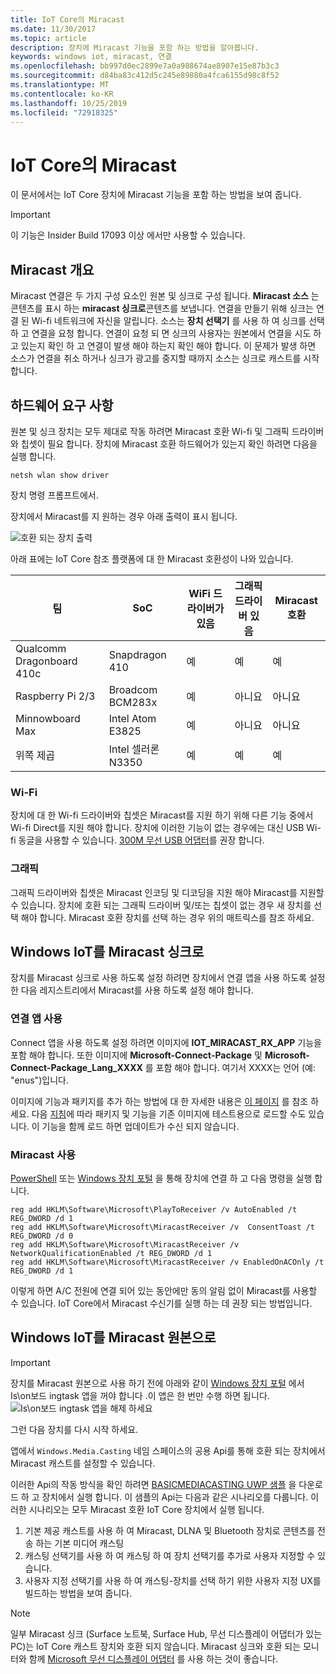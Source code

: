 ```yaml
---
title: IoT Core의 Miracast
ms.date: 11/30/2017
ms.topic: article
description: 장치에 Miracast 기능을 포함 하는 방법을 알아봅니다.
keywords: windows iot, miracast, 연결
ms.openlocfilehash: bb997d0ec2899e7a0a988674ae8907e15e87b3c3
ms.sourcegitcommit: d84ba83c412d5c245e89880a4fca6155d98c8f52
ms.translationtype: MT
ms.contentlocale: ko-KR
ms.lasthandoff: 10/25/2019
ms.locfileid: "72918325"
---
```

# <a name="miracast-on-iot-core"></a>IoT Core의 Miracast

이 문서에서는 IoT Core 장치에 Miracast 기능을 포함 하는 방법을 보여 줍니다.

> [!IMPORTANT]
> 이 기능은 Insider Build 17093 이상 에서만 사용할 수 있습니다.

## <a name="miracast-overview"></a>Miracast 개요

Miracast 연결은 두 가지 구성 요소인 원본 및 싱크로 구성 됩니다. **Miracast 소스** 는 콘텐츠를 표시 하는 **miracast 싱크로**콘텐츠를 보냅니다. 연결을 만들기 위해 싱크는 연결 된 Wi-fi 네트워크에 자신을 알립니다. 소스는 **장치 선택기** 를 사용 하 여 싱크를 선택 하 고 연결을 요청 합니다. 연결이 요청 되 면 싱크의 사용자는 원본에서 연결을 시도 하 고 있는지 확인 하 고 연결이 발생 해야 하는지 확인 해야 합니다. 이 문제가 발생 하면 소스가 연결을 취소 하거나 싱크가 광고를 중지할 때까지 소스는 싱크로 캐스트를 시작 합니다.

## <a name="hardware-requirements"></a>하드웨어 요구 사항

원본 및 싱크 장치는 모두 제대로 작동 하려면 Miracast 호환 Wi-fi 및 그래픽 드라이버와 칩셋이 필요 합니다. 장치에 Miracast 호환 하드웨어가 있는지 확인 하려면 다음을 실행 합니다. 
```
netsh wlan show driver
```
장치 명령 프롬프트에서.

장치에서 Miracast를 지 원하는 경우 아래 출력이 표시 됩니다.

![호환 되는 장치 출력](../media/Miracast/CompatibleDevice.png)

아래 표에는 IoT Core 참조 플랫폼에 대 한 Miracast 호환성이 나와 있습니다.

| 팀 | SoC | WiFi 드라이버가 있음 | 그래픽 드라이버 있음 | Miracast 호환 |
|-------|-----|----------------------|--------------------------|---------------------|
| Qualcomm Dragonboard 410c | Snapdragon 410 | 예 | 예 | 예 |
| Raspberry Pi 2/3 | Broadcom BCM283x | 예 | 아니요 | 아니요 |
| Minnowboard Max | Intel Atom E3825 | 예 | 아니요 | 아니요 |
| 위쪽 제곱 | Intel 셀러론 N3350 | 예 | 예 | 예 |


### <a name="wi-fi"></a>Wi-Fi

장치에 대 한 Wi-fi 드라이버와 칩셋은 Miracast를 지원 하기 위해 다른 기능 중에서 Wi-fi Direct를 지원 해야 합니다. 장치에 이러한 기능이 없는 경우에는 대신 USB Wi-fi 동글을 사용할 수 있습니다. [300M 무선 USB 어댑터](http://a.co/fdhEhV9)를 권장 합니다.

### <a name="graphics"></a>그래픽

그래픽 드라이버와 칩셋은 Miracast 인코딩 및 디코딩을 지원 해야 Miracast를 지원할 수 있습니다. 장치에 호환 되는 그래픽 드라이버 및/또는 칩셋이 없는 경우 새 장치를 선택 해야 합니다. Miracast 호환 장치를 선택 하는 경우 위의 매트릭스를 참조 하세요.

## <a name="windows-iot-as-a-miracast-sink"></a>Windows IoT를 Miracast 싱크로

장치를 Miracast 싱크로 사용 하도록 설정 하려면 장치에서 연결 앱을 사용 하도록 설정한 다음 레지스트리에서 Miracast를 사용 하도록 설정 해야 합니다.

### <a name="enable-the-connect-app"></a>연결 앱 사용

Connect 앱을 사용 하도록 설정 하려면 이미지에 **IOT_MIRACAST_RX_APP** 기능을 포함 해야 합니다. 또한 이미지에 **Microsoft-Connect-Package** 및 **Microsoft-Connect-Package_Lang_XXXX** 를 포함 해야 합니다. 여기서 XXXX는 언어 (예: "enus")입니다. 

이미지에 기능과 패키지를 추가 하는 방법에 대 한 자세한 내용은 [이 페이지](https://docs.microsoft.com/windows-hardware/manufacture/iot/deploy-your-app-with-a-standard-board#update-the-feature-manifest) 를 참조 하세요. 다음 [지침](https://docs.microsoft.com/windows/iot-core/build-your-image/createinstallpackage)에 따라 패키지 및 기능을 기존 이미지에 테스트용으로 로드할 수도 있습니다. 이 기능을 함께 로드 하면 업데이트가 수신 되지 않습니다.


### <a name="enable-miracast"></a>Miracast 사용

[PowerShell](https://docs.microsoft.com/windows/iot-core/connect-your-device/powershell) 또는 [Windows 장치 포털](https://docs.microsoft.com/windows/iot-core/manage-your-device/deviceportal) 을 통해 장치에 연결 하 고 다음 명령을 실행 합니다.
```
reg add HKLM\Software\Microsoft\PlayToReceiver /v AutoEnabled /t REG_DWORD /d 1  
reg add HKLM\Software\Microsoft\MiracastReceiver /v  ConsentToast /t REG_DWORD /d 0  
reg add HKLM\Software\Microsoft\MiracastReceiver /v NetworkQualificationEnabled /t REG_DWORD /d 1  
reg add HKLM\Software\Microsoft\MiracastReceiver /v EnabledOnACOnly /t REG_DWORD /d 1  
```
이렇게 하면 A/C 전원에 연결 되어 있는 동안에만 동의 알림 없이 Miracast를 사용할 수 있습니다. IoT Core에서 Miracast 수신기를 실행 하는 데 권장 되는 방법입니다.

## <a name="windows-iot-as-a-miracast-source"></a>Windows IoT를 Miracast 원본으로

> [!IMPORTANT]
> 장치를 Miracast 원본으로 사용 하기 전에 아래와 같이 [Windows 장치 포털](https://docs.microsoft.com/windows/iot-core/manage-your-device/deviceportal) 에서 Is\on보드 ingtask 앱을 꺼야 합니다 .이 앱은 한 번만 수행 하면 됩니다. ![Is\on보드 ingtask 앱을 해제 하세요](../media/Miracast/IoTOnboardingOff.gif)
>
> 그런 다음 장치를 다시 시작 하세요.

앱에서 `Windows.Media.Casting` 네임 스페이스의 공용 Api를 통해 호환 되는 장치에서 Miracast 캐스트를 설정할 수 있습니다.

이러한 Api의 작동 방식을 확인 하려면 [BASICMEDIACASTING UWP 샘플](https://github.com/Microsoft/Windows-universal-samples/tree/master/Samples/BasicMediaCasting) 을 다운로드 하 고 장치에서 실행 합니다. 이 샘플의 Api는 다음과 같은 시나리오를 다룹니다. 이러한 시나리오는 모두 Miracast 호환 IoT Core 장치에서 실행 됩니다.
1. 기본 제공 캐스트를 사용 하 여 Miracast, DLNA 및 Bluetooth 장치로 콘텐츠를 전송 하는 기본 미디어 캐스팅
2. 캐스팅 선택기를 사용 하 여 캐스팅 하 여 장치 선택기를 추가로 사용자 지정할 수 있습니다.
3. 사용자 지정 선택기를 사용 하 여 캐스팅-장치를 선택 하기 위한 사용자 지정 UX를 빌드하는 방법을 보여 줍니다.

> [!NOTE]
> 일부 Miracast 싱크 (Surface 노트북, Surface Hub, 무선 디스플레이 어댑터가 있는 PC)는 IoT Core 캐스트 장치와 호환 되지 않습니다. Miracast 싱크와 호환 되는 모니터와 함께 [Microsoft 무선 디스플레이 어댑터](https://www.microsoft.com/accessories/en-us/products/adapters/wireless-display-adapter-2/p3q-00001) 를 사용 하는 것이 좋습니다.
